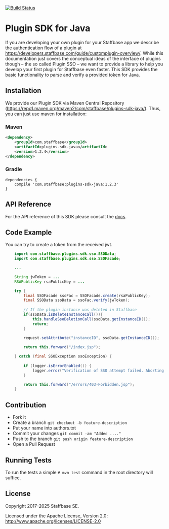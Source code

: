 [![Build Status](https://github.com/Staffbase/plugins-sdk-java/workflows/Continuous%20Integration/badge.svg)](https://github.com/Staffbase/plugins-sdk-java/actions)

# Plugin SDK for Java

If you are developing your own plugin for your Staffbase app we describe the authentication flow of a plugin at https://developers.staffbase.com/guide/customplugin-overview/. While this documentation just covers the conceptual ideas of the interface of plugins though – the so called Plugin SSO – we want to provide a library to help you develop your first plugin for Staffbase even faster. This SDK provides the basic functionality to parse and verify a provided token for Java.

## Installation

We provide our Plugin SDK via Maven Central Repository (https://repo1.maven.org/maven2/com/staffbase/plugins-sdk-java/). Thus, you can just use maven for installation:

### Maven

```xml
<dependency>
    <groupId>com.staffbase</groupId>
    <artifactId>plugins-sdk-java</artifactId>
    <version>1.2.4</version>
</dependency>
```

### Gradle

```
dependencies {
    compile 'com.staffbase:plugins-sdk-java:1.2.3'
}
```

## API Reference

For the API reference of this SDK please consult the [docs](https://staffbase.github.io/plugins-sdk-java).

## Code Example

You can try to create a token from the received jwt.

```java
	import com.staffbase.plugins.sdk.sso.SSOData;
	import com.staffbase.plugins.sdk.sso.SSOFacade;

	...

	String jwToken = ...
	RSAPublicKey rsaPublicKey = ...

 	try {
		final SSOFacade ssoFac = SSOFacade.create(rsaPublicKey);
		final SSOData ssoData = ssoFac.verify(jwToken);
		
		// If the plugin instance was deleted in Staffbase
		if(ssoData.isDeleteInstanceCall()){
		    this.handleSsoDeletionCall(ssoData.getInstanceID());
		    return;
		}
		
		request.setAttribute("instanceID", ssoData.getInstanceID());

		return this.forward("/index.jsp");

	} catch (final SSOException ssoException) {
		
		if (logger.isErrorEnabled()) {
			logger.error("Verification of SSO attempt failed. Aborting.", ssoException);
		}

		return this.forward("/errors/403-Forbidden.jsp");
	}
```
## Contribution

- Fork it
- Create a branch `git checkout -b feature-description`
- Put your name into authors.txt
- Commit your changes `git commit -am "Added ...."`
- Push to the branch `git push origin feature-description`
- Open a Pull Request

## Running Tests

To run the tests a simple `# mvn test` command in the root directory will suffice.

## License

Copyright 2017-2025 Staffbase SE.

Licensed under the Apache License, Version 2.0: http://www.apache.org/licenses/LICENSE-2.0
